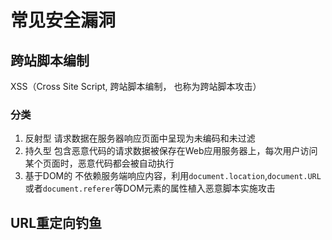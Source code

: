# 常见安全漏洞

## 跨站脚本编制

XSS（Cross Site Script, 跨站脚本编制， 也称为跨站脚本攻击）

### 分类

1. 反射型
    请求数据在服务器响应页面中呈现为未编码和未过滤
1. 持久型
    包含恶意代码的请求数据被保存在Web应用服务器上，每次用户访问某个页面时，恶意代码都会被自动执行
1. 基于DOM的
    不依赖服务端响应内容，利用`document.location`,`document.URL`或者`document.referer`等DOM元素的属性植入恶意脚本实施攻击

## URL重定向钓鱼

